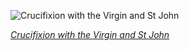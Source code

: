
![Crucifixion with the Virgin and St John](https://upload.wikimedia.org/wikipedia/commons/thumb/0/04/Hendrick_ter_Brugghen_The_Crucifixion_with_the_Virgin_and_Saint_John.jpg/450px-Hendrick_ter_Brugghen_The_Crucifixion_with_the_Virgin_and_Saint_John.jpg)

*[Crucifixion with the Virgin and St John](https://wikipedia.org/wiki/File:Hendrick_ter_Brugghen_The_Crucifixion_with_the_Virgin_and_Saint_John.jpg)*
